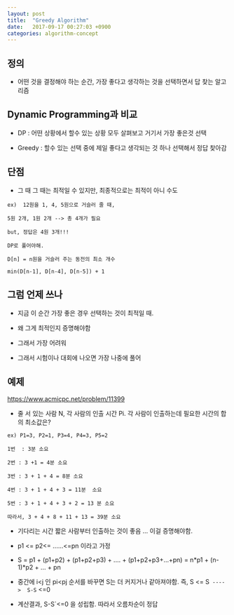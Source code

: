 ```yaml
---
layout: post
title:  "Greedy Algorithm"
date:   2017-09-17 00:27:03 +0900
categories: algorithm-concept
---
```



## 정의

- 어떤 것을 결정해야 하는 순간, 가장 좋다고 생각하는 것을 선택하면서 답 찾는 알고리즘

## Dynamic Programming과 비교 

- DP : 어떤 상황에서 할수 있는 상황 모두 살펴보고 거기서 가장 좋은것 선택

- Greedy : 할수 있는 선택 중에 제일 좋다고 생각되는 것 하나 선택해서 정답 찾아감

## 단점 

- 그 때 그 때는 최적일 수 있지만, 최종적으로는 최적이 아니 수도

````
ex)  12원을 1, 4, 5원으로 거슬러 줄 때, 

5원 2개, 1원 2개 --> 총 4개가 필요

but, 정답은 4원 3개!!!

DP로 풀어야해.

D[n] = n원을 거슬러 주는 동전의 최소 개수

min(D[n-1], D[n-4], D[n-5]) + 1 
````

## 그럼 언제 쓰나

- 지금 이 순간 가장 좋은 경우 선택하는 것이 최적일 때.

- 왜 그게 최적인지 증명해야함 

- 그래서 가장 어려워

- 그래서 시험이나 대회에 나오면 가장 나중에 풀어


## 예제 

<https://www.acmicpc.net/problem/11399>

- 줄 서 있는 사람 N, 각 사람의 인출 시간 Pi. 각 사람이 인출하는데 필요한 시간의 합의 최소값은?

````
ex) P1=3, P2=1, P3=4, P4=3, P5=2

1번  : 3분 소요

2번 : 3 +1 = 4분 소요 

3번 : 3 + 1 + 4 = 8분 소요 

4번 : 3 + 1 + 4 + 3 = 11분  소요 

5번 : 3 + 1 + 4 + 3 + 2 = 13 분 소요      

따라서, 3 + 4 + 8 + 11 + 13 = 39분 소요
````

- 기다리는 시간 짧은 사람부터 인출하는 것이 좋음 ... 이걸 증명해야함.

- p1 <= p2<= ......<=pn 이라고 가정

- S = p1 + (p1+p2) + (p1+p2+p3) +  .... + (p1+p2+p3+...+pn) = n*p1 + (n-1)*p2 + ... + pn

- 중간에 i<j 인 pi<pj 순서를 바꾸면 S는 더 커지거나 같아져야함. 즉, S <= S` ---->  S-S` <=0

- 계산결과, S-S`<=0 을 성립함.  따라서 오름차순이 정답



